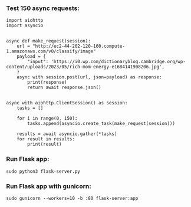 ### Test 150 async requests:

```
import aiohttp
import asyncio


async def make_request(session):
    url = "http://ec2-44-202-120-160.compute-1.amazonaws.com/v0/classify/image"
    payload = {
        "input": 'https://i0.wp.com/dictionaryblog.cambridge.org/wp-content/uploads/2023/05/rich-mom-energy-e1684141908206.jpg',
    }
    async with session.post(url, json=payload) as response:
        print(response)
        return await response.json()


async with aiohttp.ClientSession() as session:
    tasks = []

    for i in range(0, 150):
        tasks.append(asyncio.create_task(make_request(session)))

    results = await asyncio.gather(*tasks)
    for result in results:
        print(result)
```

### Run Flask app:

`sudo python3 flask-server.py`

### Run Flask app with gunicorn:

`sudo gunicorn --workers=10 -b :80 flask-server:app`
